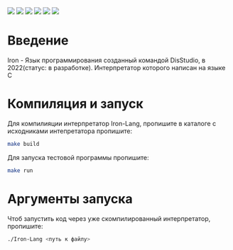<div id="Доброе утро">
    <img src="https://img.shields.io/github/commit-activity/w/HONAK0/Iron-Lang"/>
    <img src="https://img.shields.io/github/last-commit/HONAK0/Iron-Lang"/>
    <img src="https://img.shields.io/github/downloads/HONAK0/Iron-Lang/total?color=grey"/>
    <img src="https://img.shields.io/github/languages/count/HONAK0/Iron-Lang"/>
    <img src="https://img.shields.io/github/languages/top/HONAK0/Iron-Lang"/>
    <img src="https://img.shields.io/github/directory-file-count/HONAK0/Iron-Lang"/>
 </div>

# Введение

Iron - Язык программирования созданный командой DisStudio, в 2022(статус: в разработке).
Интерпретатор которого написан на языке C

# Компиляция и запуск

Для компилияции интерпретатор Iron-Lang, пропишите в каталоге с исходниками интепретатора пропишите:
```sh
make build
```
Для запуска тестовой программы пропишите:
```sh
make run
```

# Аргументы запуска

Чтоб запустить код через уже скомпилированный интерпретатор, пропишите:
```sh
./Iron-Lang <путь к файлу>
```
